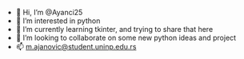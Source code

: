 - 👋 Hi, I’m @Ayanci25
- 👀 I’m interested in python
- 🌱 I’m currently learning tkinter, and trying to share that here
- 💞️ I’m looking to collaborate on some new python ideas and project
- 📫 m.ajanovic@student.uninp.edu.rs

<!---
Ayanci25/Ayanci25 is a ✨ special ✨ repository because its `README.md` (this file) appears on your GitHub profile.
You can click the Preview link to take a look at your changes.
--->

